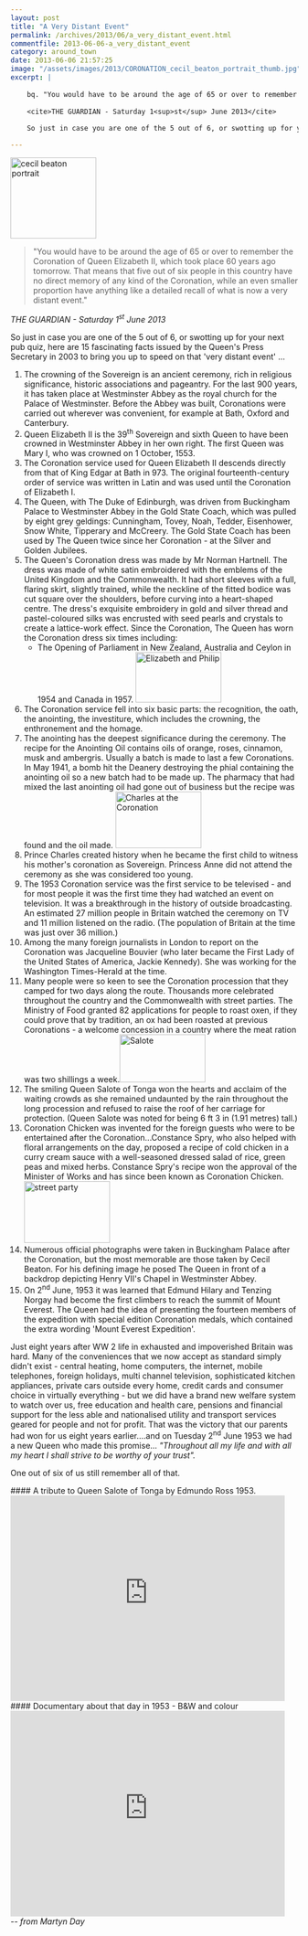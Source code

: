 ```yaml
---
layout: post
title: "A Very Distant Event"
permalink: /archives/2013/06/a_very_distant_event.html
commentfile: 2013-06-06-a_very_distant_event
category: around_town
date: 2013-06-06 21:57:25
image: "/assets/images/2013/CORONATION_cecil_beaton_portrait_thumb.jpg"
excerpt: |
    
    bq. "You would have to be around the age of 65 or over to remember the Coronation of Queen Elizabeth II, which took place 60 years ago tomorrow. That means that five out of six people in this country have no direct memory of any kind of the Coronation, while an even smaller proportion have anything like a detailed recall of what is now a very distant event."
    
    <cite>THE GUARDIAN - Saturday 1<sup>st</sup> June 2013</cite>
    
    So just in case you are one of the 5 out of 6, or swotting up for your next pub quiz, here are 15 fascinating facts issued by the Queen's Press Secretary in 2003 to bring you up to speed on that 'very distant event' ...

---
```


<a href="/assets/images/2013/CORONATION_cecil_beaton_portrait.jpg" title="See larger version of - cecil beaton portrait"><img src="/assets/images/2013/CORONATION_cecil_beaton_portrait_thumb.jpg" width="150" height="142" alt="cecil beaton portrait" class="photo right" /></a>

> "You would have to be around the age of 65 or over to remember the Coronation of Queen Elizabeth II, which took place 60 years ago tomorrow. That means that five out of six people in this country have no direct memory of any kind of the Coronation, while an even smaller proportion have anything like a detailed recall of what is now a very distant event."

<cite>THE GUARDIAN - Saturday 1<sup>st</sup> June 2013</cite>

So just in case you are one of the 5 out of 6, or swotting up for your next pub quiz, here are 15 fascinating facts issued by the Queen's Press Secretary in 2003 to bring you up to speed on that 'very distant event' ...

1.  The crowning of the Sovereign is an ancient ceremony, rich in religious significance, historic associations and pageantry. For the last 900 years, it has taken place at Westminster Abbey as the royal church for the Palace of Westminster. Before the Abbey was built, Coronations were carried out wherever was convenient, for example at Bath, Oxford and Canterbury.
2.  Queen Elizabeth II is the 39<sup>th</sup> Sovereign and sixth Queen to have been crowned in Westminster Abbey in her own right. The first Queen was Mary I, who was crowned on 1 October, 1553.
3.  The Coronation service used for Queen Elizabeth II descends directly from that of King Edgar at Bath in 973. The original fourteenth-century order of service was written in Latin and was used until the Coronation of Elizabeth I.
4.  The Queen, with The Duke of Edinburgh, was driven from Buckingham Palace to Westminster Abbey in the Gold State Coach, which was pulled by eight grey geldings: Cunningham, Tovey, Noah, Tedder, Eisenhower, Snow White, Tipperary and McCreery. The Gold State Coach has been used by The Queen twice since her Coronation - at the Silver and Golden Jubilees.
5.  The Queen's Coronation dress was made by Mr Norman Hartnell. The dress was made of white satin embroidered with the emblems of the United Kingdom and the Commonwealth. It had short sleeves with a full, flaring skirt, slightly trained, while the neckline of the fitted bodice was cut square over the shoulders, before curving into a heart-shaped centre. The dress's exquisite embroidery in gold and silver thread and pastel-coloured silks was encrusted with seed pearls and crystals to create a lattice-work effect. Since the Coronation, The Queen has worn the Coronation dress six times including:
    -   The Opening of Parliament in New Zealand, Australia and Ceylon in 1954 and Canada in 1957. <a href="/assets/images/2013/CORONATION_Elizabeth_and_Philip.jpg" title="See larger version of - Elizabeth and Philip"><img src="/assets/images/2013/CORONATION_Elizabeth_and_Philip_thumb.jpg" width="150" height="88" alt="Elizabeth and Philip" class="photo right" /></a>
6.  The Coronation service fell into six basic parts: the recognition, the oath, the anointing, the investiture, which includes the crowning, the enthronement and the homage.
7.  The anointing has the deepest significance during the ceremony. The recipe for the Anointing Oil contains oils of orange, roses, cinnamon, musk and ambergris. Usually a batch is made to last a few Coronations. In May 1941, a bomb hit the Deanery destroying the phial containing the anointing oil so a new batch had to be made up. The pharmacy that had mixed the last anointing oil had gone out of business but the recipe was found and the oil made. <a href="/assets/images/2013/CORONATION_Charles_at_the_Coronation.jpg" title="See larger version of - Charles at the Coronation"><img src="/assets/images/2013/CORONATION_Charles_at_the_Coronation_thumb.jpg" width="150" height="99" alt="Charles at the Coronation" class="photo right" /></a>
8.  Prince Charles created history when he became the first child to witness his mother's coronation as Sovereign. Princess Anne did not attend the ceremony as she was considered too young.
9.  The 1953 Coronation service was the first service to be televised - and for most people it was the first time they had watched an event on television. It was a breakthrough in the history of outside broadcasting. An estimated 27 million people in Britain watched the ceremony on TV and 11 million listened on the radio. (The population of Britain at the time was just over 36 million.)
10. Among the many foreign journalists in London to report on the Coronation was Jacqueline Bouvier (who later became the First Lady of the United States of America, Jackie Kennedy). She was working for the Washington Times-Herald at the time.
11. Many people were so keen to see the Coronation procession that they camped for two days along the route. Thousands more celebrated throughout the country and the Commonwealth with street parties. The Ministry of Food granted 82 applications for people to roast oxen, if they could prove that by tradition, an ox had been roasted at previous Coronations - a welcome concession in a country where the meat ration was two shillings a week.<a href="/assets/images/2013/CORONATION_Salote.jpg" title="See larger version of - Salote"><img src="/assets/images/2013/CORONATION_Salote_thumb.jpg" width="150" height="84" alt="Salote" class="photo right" /></a>
12. The smiling Queen Salote of Tonga won the hearts and acclaim of the waiting crowds as she remained undaunted by the rain throughout the long procession and refused to raise the roof of her carriage for protection. (Queen Salote was noted for being 6 ft 3 in (1.91 metres) tall.)
13. Coronation Chicken was invented for the foreign guests who were to be entertained after the Coronation...Constance Spry, who also helped with floral arrangements on the day, proposed a recipe of cold chicken in a curry cream sauce with a well-seasoned dressed salad of rice, green peas and mixed herbs. Constance Spry's recipe won the approval of the Minister of Works and has since been known as Coronation Chicken.<a href="/assets/images/2013/CORONATION_street_party.jpg" title="See larger version of - street party"><img src="/assets/images/2013/CORONATION_street_party_thumb.jpg" width="150" height="108" alt="street party" class="photo right" /></a>
14. Numerous official photographs were taken in Buckingham Palace after the Coronation, but the most memorable are those taken by Cecil Beaton. For his defining image he posed The Queen in front of a backdrop depicting Henry VII's Chapel in Westminster Abbey.
15. On 2<sup>nd</sup> June, 1953 it was learned that Edmund Hilary and Tenzing Norgay
    had become the first climbers to reach the summit of Mount Everest. The Queen had the idea of presenting the fourteen members of the expedition with special edition Coronation medals, which contained the extra wording 'Mount Everest Expedition'.

<div markdown="1" class="box">
Just eight years after WW 2 life in exhausted and impoverished Britain was hard. Many of the conveniences that we now accept as standard simply didn't exist - central heating, home computers, the internet, mobile telephones, foreign holidays, multi channel television, sophisticated kitchen appliances, private cars outside every home, credit cards and consumer choice in virtually everything - but we did have a brand new welfare system to watch over us, free education and health care, pensions and financial support for the less able and nationalised utility and transport services geared for people and not for profit. That was the victory that our parents had won for us eight years earlier....and on Tuesday 2<sup>nd</sup> June 1953 we had a new Queen who made this promise... <em>"Throughout all my life and with all my heart I shall strive to be worthy of your trust".</em>

One out of six of us still remember all of that.

</div>
<div markdown="1" class="box">
#### A tribute to Queen Salote of Tonga by Edmundo Ross 1953.

<iframe width="480" height="360" src="http://www.youtube-nocookie.com/embed/XXGM335fYr0?rel=0" frameborder="0" allowfullscreen>
</iframe>
</div>
<div markdown="1" class="box">
#### Documentary about that day in 1953 - B&W and colour

<iframe width="480" height="360" src="http://www.youtube-nocookie.com/embed/aGLN1kREJ2Q?rel=0" frameborder="0" allowfullscreen>
</iframe>
</div>
<cite>-- from Martyn Day</cite>

